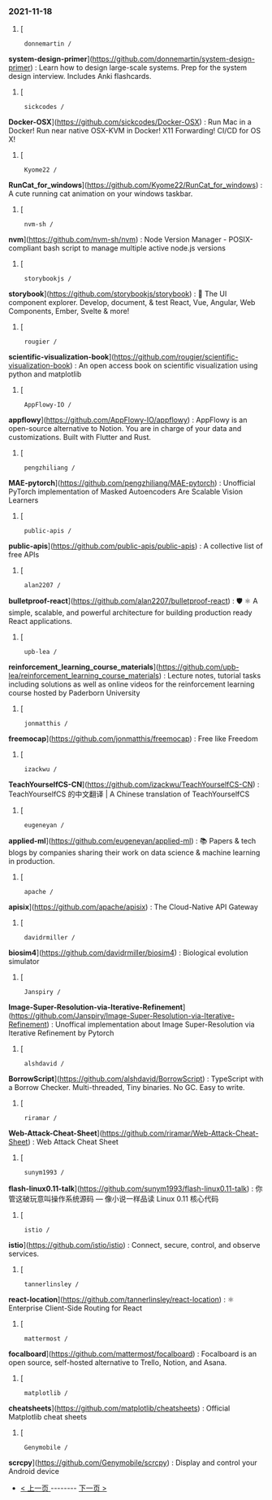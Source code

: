### 2021-11-18 
1. [
    

        donnemartin /
**system-design-primer**](https://github.com/donnemartin/system-design-primer) : Learn how to design large-scale systems. Prep for the system design interview. Includes Anki flashcards.
1. [
    

        sickcodes /
**Docker-OSX**](https://github.com/sickcodes/Docker-OSX) : Run Mac in a Docker! Run near native OSX-KVM in Docker! X11 Forwarding! CI/CD for OS X!
1. [
    

        Kyome22 /
**RunCat_for_windows**](https://github.com/Kyome22/RunCat_for_windows) : A cute running cat animation on your windows taskbar.
1. [
    

        nvm-sh /
**nvm**](https://github.com/nvm-sh/nvm) : Node Version Manager - POSIX-compliant bash script to manage multiple active node.js versions
1. [
    

        storybookjs /
**storybook**](https://github.com/storybookjs/storybook) : 📓 The UI component explorer. Develop, document, & test React, Vue, Angular, Web Components, Ember, Svelte & more!
1. [
    

        rougier /
**scientific-visualization-book**](https://github.com/rougier/scientific-visualization-book) : An open access book on scientific visualization using python and matplotlib
1. [
    

        AppFlowy-IO /
**appflowy**](https://github.com/AppFlowy-IO/appflowy) : AppFlowy is an open-source alternative to Notion. You are in charge of your data and customizations. Built with Flutter and Rust.
1. [
    

        pengzhiliang /
**MAE-pytorch**](https://github.com/pengzhiliang/MAE-pytorch) : Unofficial PyTorch implementation of Masked Autoencoders Are Scalable Vision Learners
1. [
    

        public-apis /
**public-apis**](https://github.com/public-apis/public-apis) : A collective list of free APIs
1. [
    

        alan2207 /
**bulletproof-react**](https://github.com/alan2207/bulletproof-react) : 🛡️ ⚛️ A simple, scalable, and powerful architecture for building production ready React applications.
1. [
    

        upb-lea /
**reinforcement_learning_course_materials**](https://github.com/upb-lea/reinforcement_learning_course_materials) : Lecture notes, tutorial tasks including solutions as well as online videos for the reinforcement learning course hosted by Paderborn University
1. [
    

        jonmatthis /
**freemocap**](https://github.com/jonmatthis/freemocap) : Free like Freedom
1. [
    

        izackwu /
**TeachYourselfCS-CN**](https://github.com/izackwu/TeachYourselfCS-CN) : TeachYourselfCS 的中文翻译 | A Chinese translation of TeachYourselfCS
1. [
    

        eugeneyan /
**applied-ml**](https://github.com/eugeneyan/applied-ml) : 📚 Papers & tech blogs by companies sharing their work on data science & machine learning in production.
1. [
    

        apache /
**apisix**](https://github.com/apache/apisix) : The Cloud-Native API Gateway
1. [
    

        davidrmiller /
**biosim4**](https://github.com/davidrmiller/biosim4) : Biological evolution simulator
1. [
    

        Janspiry /
**Image-Super-Resolution-via-Iterative-Refinement**](https://github.com/Janspiry/Image-Super-Resolution-via-Iterative-Refinement) : Unoffical implementation about Image Super-Resolution via Iterative Refinement by Pytorch
1. [
    

        alshdavid /
**BorrowScript**](https://github.com/alshdavid/BorrowScript) : TypeScript with a Borrow Checker. Multi-threaded, Tiny binaries. No GC. Easy to write.
1. [
    

        riramar /
**Web-Attack-Cheat-Sheet**](https://github.com/riramar/Web-Attack-Cheat-Sheet) : Web Attack Cheat Sheet
1. [
    

        sunym1993 /
**flash-linux0.11-talk**](https://github.com/sunym1993/flash-linux0.11-talk) : 你管这破玩意叫操作系统源码 — 像小说一样品读 Linux 0.11 核心代码
1. [
    

        istio /
**istio**](https://github.com/istio/istio) : Connect, secure, control, and observe services.
1. [
    

        tannerlinsley /
**react-location**](https://github.com/tannerlinsley/react-location) : ⚛️ Enterprise Client-Side Routing for React
1. [
    

        mattermost /
**focalboard**](https://github.com/mattermost/focalboard) : Focalboard is an open source, self-hosted alternative to Trello, Notion, and Asana.
1. [
    

        matplotlib /
**cheatsheets**](https://github.com/matplotlib/cheatsheets) : Official Matplotlib cheat sheets
1. [
    

        Genymobile /
**scrcpy**](https://github.com/Genymobile/scrcpy) : Display and control your Android device 

- [ < 上一页 ](https://github.com/able8/github-trending-daily-record/blob/master/2021-11-17.md) -------- [ 下一页 > ](https://github.com/able8/github-trending-daily-record/blob/master/2021-11-19.md)